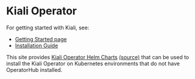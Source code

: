 # Kiali Operator

For getting started with Kiali, see:

* [Getting Started page](https://kiali.io/documentation/latest/getting-started/)
* [Installation Guide](https://kiali.io/documentation/latest/installation-guide/)

This site provides [Kiali Operator Helm Charts](./charts/index.yaml) [(source)](./deploy/charts/kiali-operator) that can be used to install the Kiali Operator on Kubernetes environments that do not have OperatorHub installed.

